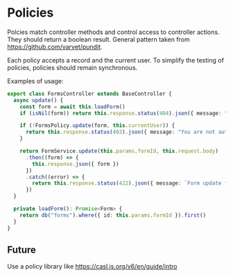 # Policies

Polcies match controller methods and control access to controller actions. They should return a boolean result. General pattern taken from https://github.com/varvet/pundit.

Each policy accepts a record and the current user. To simplify the testing of policies, policies should remain synchronous.

Examples of usage:

```typescript
export class FormsController extends BaseController {
  async update() {
    const form = await this.loadForm()
    if (isNil(form)) return this.response.status(404).json({ message: "Form not found." })

    if (!FormsPolicy.update(form, this.currentUser)) {
      return this.response.status(403).json({ message: "You are not authorized to view this form." })
    }

    return FormService.update(this.params.formId, this.request.body)
      .then((form) => {
        this.response.json({ form })
      })
      .catch((error) => {
        return this.response.status(422).json({ message: `Form update failed: ${error}` })
      })
  }

  private loadForm(): Promise<Form> {
    return db("forms").where({ id: this.params.formId }).first()
  }
}
```

## Future

Use a policy library like https://casl.js.org/v6/en/guide/intro
